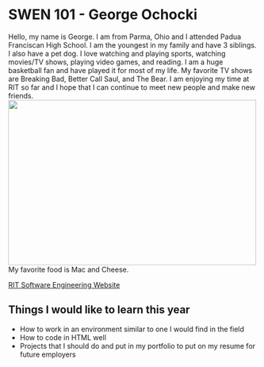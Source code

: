 # SWEN 101 - George Ochocki
<body>
Hello, my name is George. I am from Parma, Ohio and I attended Padua Franciscan High School. I am the youngest in my family and have 3 siblings. I also have a pet dog. I love watching and playing sports, watching movies/TV shows, playing video games, and reading. I am a huge basketball fan and have played it for most of my life. My favorite TV shows are Breaking Bad, Better Call Saul, and The Bear. I am enjoying my time at RIT so far and I hope that I can continue to meet new people and make new friends. 


<img src="https://food.fnr.sndimg.com/content/dam/images/food/fullset/2020/05/11/GettyImages_mac-and-cheese_s4x3.jpg.rend.hgtvcom.1280.1280.suffix/1589228187607.jpeg" width="500" height="333">
</body>
My favorite food is Mac and Cheese. 

<a href="https://www.rit.edu/computing/department-software-engineering">RIT Software Engineering Website</a> 
<body>
<h2>Things I would like to learn this year</h2>
<ul>
  <li>How to work in an environment similar to one I would find in the field</li>
  <li>How to code in HTML well</li>
  <li>Projects that I should do and put in my portfolio to put on my resume for future employers</li>
</ul>  

</body>
